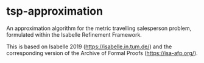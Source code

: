 # tsp-approximation
An approximation algorithm for the metric travelling salesperson problem, formulated within the Isabelle Refinement Framework.

This is based on Isabelle 2019 (https://isabelle.in.tum.de/) and the corresponding version of the Archive of Formal Proofs (https://isa-afp.org/).
